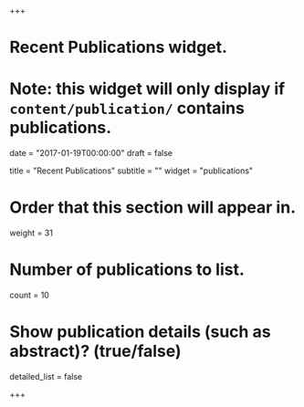 +++
# Recent Publications widget.
# Note: this widget will only display if `content/publication/` contains publications.

date = "2017-01-19T00:00:00"
draft = false

title = "Recent Publications"
subtitle = ""
widget = "publications"

# Order that this section will appear in.
weight = 31

# Number of publications to list.
count = 10

# Show publication details (such as abstract)? (true/false)
detailed_list = false

+++

